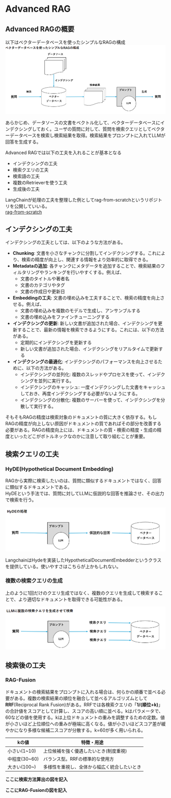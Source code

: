 # Advanced RAG

## Advanced RAGの概要

以下はベクターデータベースを使ったシンプルなRAGの構成
![シンプルなRAGの構成](img/6-1.png)

あらかじめ、データソースの文書をベクトル化して、ベクターデータベースにインデクシングしておく。ユーザの質問に対して、質問を検索クエリとしてベクターデータベースを検索し検索結果を取得。検索結果をプロンプトに入れてLLMが回答を生成する。

Advanced RAGでは以下の工夫を入れることが基本となる

- インデクシングの工夫
- 検索クエリの工夫
- 検索語の工夫
- 複数のRetrieverを使う工夫
- 生成後の工夫

LangChainが処理の工夫を整理した例としてrag-from-scratchというリポジトリを公開していいる。  
[rag-from-scratch](https://github.com/langchain-ai/rag-from-scratch)

## インデクシングの工夫

インデクシングの工夫としては、以下のような方法がある。
- **Chunking**: 文書を小さなチャンクに分割してインデクシングする。これにより、検索の精度が向上し、関連する情報をより効率的に取得できる。
- **Metadataの追加**: 各チャンクにメタデータを追加することで、検索結果のフィルタリングやランキングを行いやすくする。例えば、
  - 文書のタイトルや著者名
  - 文書のカテゴリやタグ
  - 文書の作成日や更新日
- **Embeddingの工夫**: 文書の埋め込みを工夫することで、検索の精度を向上させる。例えば、
  - 文書の埋め込みを複数のモデルで生成し、アンサンブルする
  - 文書の埋め込みをファインチューニングする
- **インデクシングの更新**: 新しい文書が追加された場合、インデクシングを更新することで、最新の情報を検索できるようにする。これには、以下の方法がある。
  - 定期的にインデクシングを更新する
  - 新しい文書が追加された場合、インデクシングをリアルタイムで更新する
- **インデクシングの最適化**: インデクシングのパフォーマンスを向上させるために、以下の方法がある。
  - インデクシングの並列化: 複数のスレッドやプロセスを使って、インデクシングを並列に実行する。
  - インデクシングのキャッシュ: 一度インデクシングした文書をキャッシュしておき、再度インデクシングする必要がないようにする。
  - インデクシングの分散化: 複数のサーバーを使って、インデクシングを分散して実行する。

そもそもRAGの精度は検索対象のドキュメントの質に大きく依存する。もしRAGの精度が向上しない原因がドキュメントの質であればその部分を改善する必要がある。RAGの精度向上には、ドキュメントの質・検索の精度・生成の精度といったどこがボトルネックなのかに注意して取り組むことが重要。

## 検索クエリの工夫

### HyDE(Hypothetical Document Embedding)

RAGから実際に検索したいのは、質問に類似するドキュメントではなく、回答に類似するドキュメントである。  
HyDEという手法では、質問に対してLLMに仮説的な回答を推論させ、その出力で検索を行う。

![HyDEの処理](img/6-2.png)

LangchainはHydeを実装したHypotheticalDocumentEmbedderというクラスを提供している。使いやすさはこちらが上かもしれない。

### 複数の検索クエリの生成

上のように1回だけのクエリ生成ではなく、複数のクエリを生成して検索することで、より適切なドキュメントを取得できる可能性がある。

![LLMに複数の検索クエリを生成させて検索](img/6-3.png)

## 検索後の工夫

### RAG-Fusion

ドキュメントの検索結果をプロンプトに入れる場合は、何らかの順番で並べる必要がある。複数の検索結果の順位を融合して並べるアルゴリズムとして**RRF**(Reciprocal Rank Fusion)がある。RRFでは各検索クエリの「**1/(順位+k)**」の合計値をスコアとして計算し、スコアの高い順に並べる。kはパラメータで、60などの値を使用する。kは上位ドキュメントの重みを調整するための定数。値が小さいほど上位順位への重みが極端に高くなる。値が小さいほどスコア差が緩やかになり多様な候補二スコアが分散する。k=60が多く用いられる。

kの値|特徴・用途
---|---
小さい(1~10)|上位候補を強く優遇したいとき(制度重視)
中程度(30~60)|バランス型。RRFの標準的な使用方
大きい(100~)|多様性を重視し、全体から幅広く統合したいとき

**ここに検索方法算出の図を記入**

**ここにRAG-Fusionの図を記入**

